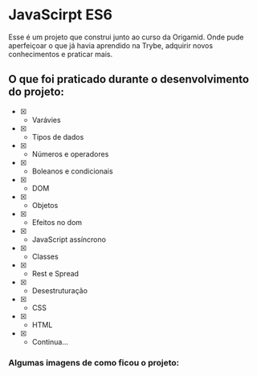 # JavaScirpt ES6
Esse é um projeto que construi junto ao curso da Origamid. Onde pude aperfeiçoar o que já havia aprendido na Trybe, adquirir novos conhecimentos e praticar mais.


## O que foi praticado durante o desenvolvimento do projeto:
- [x]  - Varávies
- [x]  - Tipos de dados
- [x]  - Números e operadores
- [x]  - Boleanos e condicionais
- [x]  - DOM
- [x]  - Objetos
- [x]  - Efeitos no dom
- [x]  - JavaScript assíncrono
- [x]  - Classes
- [x]  - Rest e Spread
- [x]  - Desestruturação
- [x]  - CSS
- [x]  - HTML
- [x]  - Continua...

### Algumas imagens de como ficou o projeto:
